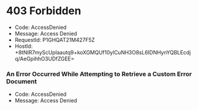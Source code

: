 # 403 Forbidden
  * Code: AccessDenied
  * Message: Access Denied
  * RequestId: P1GHQAT21M427F5Z
  * HostId: +8tNIR7myScUpIaautq9+koXGMQUf10ylCuNH3O8sL6IDNHynYQBLEcdjq/AeGpihhO3UDfZGEE=


### An Error Occurred While Attempting to Retrieve a Custom Error Document
  * Code: AccessDenied
  * Message: Access Denied


